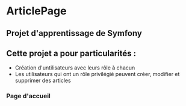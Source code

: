 # ArticlePage
## Projet d'apprentissage de Symfony 
## Cette projet a pour particularités : 
+ Création d'untilisateurs avec leurs rôle à chacun
+ Les utilisateurs qui ont un rôle privilégié peuvent créer, modifier et supprimer des articles
  
### Page d'accueil
